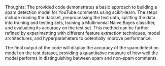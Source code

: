 Thoughts:
The provided code demonstrates a basic approach to building a spam detection model for YouTube comments using scikit-learn. The steps include reading the dataset, preprocessing the text data, splitting the data into training and testing sets, training a Multinomial Naive Bayes classifier, and evaluating its accuracy on the test set. This method can be further refined by experimenting with different feature extraction techniques, model architectures, and hyperparameters to potentially improve performance.

The final output of the code will display the accuracy of the spam detection model on the test dataset, providing a quantitative measure of how well the model performs in distinguishing between spam and non-spam comments.